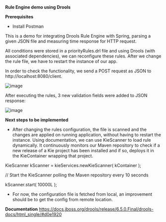 **Rule Engine demo using Drools**

**Prerequisites**
- Install Postman

This is a demo for integrating Drools Rule Engine with Spring, parsing a given JSON file and measuring time response for HTTP request. 

All conditions were stored in a priorityRules.drl file and using Drools (with associated dependencies), we can reconfigure these rules. After we change the rule file, we have to restart the instance of our app.

In order to check the functionality, we send a POST request as JSON to http://localhost:8080/client.

![image](https://user-images.githubusercontent.com/65168257/206048151-5593a15d-6b23-40db-ab03-5b316a1c2394.png)

After executing the rules, 3 new validation fields were added to JSON response:

![image](https://user-images.githubusercontent.com/65168257/206048476-9f6ee77a-c052-4a49-bbbf-962bf49ab92a.png)


**Next steps to be implemented**

- After changing the rules configuration, the file is scanned and the changes are applied on running application, without having to restart the instance.
Using documentation, we can use KieScanner to load rule dynamically. It continuously monitors our Maven repository to check if a new release of a Kie project has been installed and if so, deploys it in the KieContainer wrapping that project. 

KieScanner kScanner = kieServices.newKieScanner( kContainer );

// Start the KieScanner polling the Maven repository every 10 seconds

kScanner.start( 10000L );

- For now, the configuration file is fetched from local, an improvement should be to get the config from remote location.

**Documentation**
https://docs.jboss.org/drools/release/6.5.0.Final/drools-docs/html_single/#d0e1920
